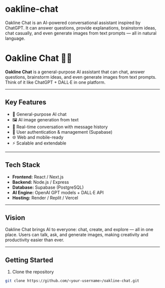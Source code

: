 # oakline-chat
Oakline Chat is an AI-powered conversational assistant inspired by ChatGPT. It can answer questions, provide explanations, brainstorm ideas, chat casually, and even generate images from text prompts — all in natural language.


# Oakline Chat 🤖✨

**Oakline Chat** is a general-purpose AI assistant that can chat, answer questions, brainstorm ideas, and even generate images from text prompts. Think of it like ChatGPT + DALL·E in one platform.

---

## Key Features

- 🧠 General-purpose AI chat  
- 🖼️ AI image generation from text  
- 💬 Real-time conversation with message history  
- 🔐 User authentication & management (Supabase)  
- 🌐 Web and mobile-ready  
- ⚡ Scalable and extendable

---

## Tech Stack

- **Frontend:** React / Next.js  
- **Backend:** Node.js / Express  
- **Database:** Supabase (PostgreSQL)  
- **AI Engine:** OpenAI GPT models + DALL·E API  
- **Hosting:** Render / Replit / Vercel

---

## Vision

Oakline Chat brings AI to everyone: chat, create, and explore — all in one place. Users can talk, ask, and generate images, making creativity and productivity easier than ever.

---

## Getting Started

1. Clone the repository  
```bash
git clone https://github.com/<your-username>/oakline-chat.git
